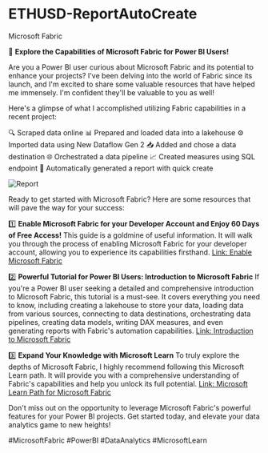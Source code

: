 # ETHUSD-ReportAutoCreate
Microsoft Fabric

🚀 **Explore the Capabilities of Microsoft Fabric for Power BI Users!**

Are you a Power BI user curious about Microsoft Fabric and its potential to enhance your projects? I've been delving into the world of Fabric since its launch, and I'm excited to share some valuable resources that have helped me immensely. I'm confident they'll be valuable to you as well!

Here's a glimpse of what I accomplished utilizing Fabric capabilities in a recent project:

🔍 Scraped data online
📊 Prepared and loaded data into a lakehouse
⚙️ Imported data using New Dataflow Gen 2
📥 Added and chose a data destination
🌐 Orchestrated a data pipeline
📈 Created measures using SQL endpoint
🎨 Automatically generated a report with quick create

![Report](https://github.com/rajikudusadewale/ETHUSD-ReportAutoCreate)

Ready to get started with Microsoft Fabric? Here are some resources that will pave the way for your success:

1️⃣ **Enable Microsoft Fabric for your Developer Account and Enjoy 60 Days of Free Access!**
This guide is a goldmine of useful information. It will walk you through the process of enabling Microsoft Fabric for your developer account, allowing you to experience its capabilities firsthand.
[Link: Enable Microsoft Fabric](https://lnkd.in/eGJ3WHWm)

2️⃣ **Powerful Tutorial for Power BI Users: Introduction to Microsoft Fabric**
If you're a Power BI user seeking a detailed and comprehensive introduction to Microsoft Fabric, this tutorial is a must-see. It covers everything you need to know, including creating a lakehouse to store your data, loading data from various sources, connecting to data destinations, orchestrating data pipelines, creating data models, writing DAX measures, and even generating reports with Fabric's automation capabilities.
[Link: Introduction to Microsoft Fabric](https://lnkd.in/eWBCD3yv)

3️⃣ **Expand Your Knowledge with Microsoft Learn**
To truly explore the depths of Microsoft Fabric, I highly recommend following this Microsoft Learn path. It will provide you with a comprehensive understanding of Fabric's capabilities and help you unlock its full potential.
[Link: Microsoft Learn Path for Microsoft Fabric](https://lnkd.in/eGHN54Pf)

Don't miss out on the opportunity to leverage Microsoft Fabric's powerful features for your Power BI projects. Get started today, and elevate your data analytics game to new heights!

#MicrosoftFabric #PowerBI #DataAnalytics #MicrosoftLearn

